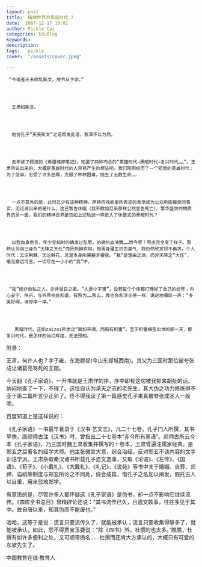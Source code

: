```yaml
---
layout: post  
title:  精神世界的黑暗时代_7  
date:  2007-12-17 10:01  
author: Pickle Cai  
categories: EduBlog  
keywords: 
description:   
tags:	pickle   
cover:  "/assets/cover.jpeg"  

---  
```

    
     “今或者天未欲乱斯文，故令从予学。”




      王肃如斯言。




      他仿孔子“天丧斯文”之语而发此语，我深不以为然。




      去年读了顾准的《希腊城邦笔记》，知道了两种巧合的“英雄时代→黑暗时代→复兴时代……”。王肃所说出来的，大概是英雄时代的人容易产生的想法吧。我们刚刚经历了一个短暂的英雄时代：为了信仰，忍受了许多屈辱，克服了种种困难，抛去了无数生命……




      一点不意外的是，此时已少有这种精神。萨特的戏剧里所表述的渐渐成为公众所能接受的事实。无论说出来的是什么，这已暂告休眠（我不敢如尼采那样公然宣告死亡）。繁华盛世的物质界的另一面，我们的精神世界是否如上述轨迹一样进入了休整式的黑暗时代？




      以我自身而言，年少无知时的确发过弘愿，的确热血沸腾……而今呢？所求完全变了样子。那种认为自己身负“天降之大任”而历荆棘坎坷，而周身遍生热血豪气，我仍然欣赏却不再求。个人时代：无论荆棘，无论鲜花，总是本身所需要才接受。“我”是理由之源，而非天降之“大任”，毫无豪迈可言。一切尽在一小小的“我”中。




     “我”绝非自私之人，亦非鼠目之辈。“人是小宇宙”，设若每个个体都打理好了自己的结界：内心安宁、快乐，与外界相处和谐，有所为……那么，我也会和浮士德一样，满足地喟叹一声：“多美好啊，请你停一停。”




       黑暗时代，正如zaizai所崇之“面如平湖，而胸有积雷”。至于积雷横空出世的那一天，那复兴时代，是怎样的灿烂辉煌，无法预知。




附录：




王肃，何许人也？字子雍，东海郡郯(今山东郯城西南)。其父为三国时那位被夸张成让诸葛亮骂死的王朗。









今天翻《孔子家语》，一开书就是王肃作的序，序中即有这句被我抓来胡扯的话。纳闷地查了一下，不得了。这位自认为承天之志的老先生，其大伪之功力修炼得不亚于第二篇所言少正卯了。怪不得我读了第一篇感觉孔子果真被夸张成圣人一般呢。




百度知道上是这样说的：







《孔子家语》一书最早著录于《汉书·艺文志》，凡二十七卷，孔子门人所撰，其书早佚。唐颜师古注《汉书》时，曾指出二十七卷本“非今所有家语”。颜师古所云今本《孔子家语》，乃三国时魏王肃收集并撰写的十卷本，王肃曾遍注儒家经典，是郑玄之后著名的经学大师。他主张微言大意，综合治经，反对郑玄不谈内容的文字训诂学派。王肃杂取秦汉诸书所载孔子遗文逸事，又取《论语》、《左传》、《国语》、《荀子》、《小戴礼》、《大戴礼》、《礼记》、《说苑》等书中关于婚姻、丧葬、郊禘、庙祧等制度与郑玄所论之不同处，综合成篇，借孔子之名加以阐发，假托古人以自重，用来驳难郑学。




有意思的是，尽管许多人都怀疑这《孔子家语》是伪书，却一点不影响它继续流传。《四库全书总目》曾精辟论述说：“其书流传已久，且遗文轶事，往往多见于其中。故自唐以来，知其伪而不能废也。” 




哈哈，这等于是说：谎言只要流传久了，就能被承认；流言只要收集得够多了，就能被承认。如此，怨不得贾宝玉要说：“除《四书》外，杜撰的也太多。”瞧瞧，杜撰有如许多便利之处，又可顺带扬名……杜撰而还肯大方承认的，大概只有可爱的东坡先生了。




		    
 中国教育在线·教育人

